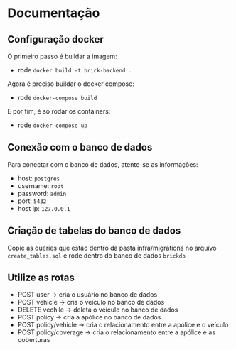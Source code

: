 # Documentação

## Configuração docker

O primeiro passo é buildar a imagem:
- rode `docker build -t brick-backend .` 

Agora é preciso buildar o docker compose:
- rode `docker-compose build`

E por fim, é só rodar os containers:
- rode `docker compose up`

## Conexão com o banco de dados

Para conectar com o banco de dados, atente-se as informações:

- host: `postgres`
- username: `root`
- password: `admin`
- port: `5432`
- host ip: `127.0.0.1`

## Criação de tabelas do banco de dados

Copie as queries que estão dentro da pasta infra/migrations no arquivo `create_tables.sql` e rode dentro do banco de dados `brickdb`

## Utilize as rotas 
- POST user -> cria o usuário no banco de dados
- POST vehicle -> cria o veículo no banco de dados
- DELETE vechile -> deleta o veículo no banco de dados
- POST policy -> cria a apólice no banco de dados 
- POST policy/vehicle -> cria o relacionamento entre a apólice e o veículo
- POST policy/coverage -> cria o relacionamento entre a apólice e as coberturas